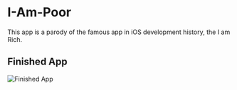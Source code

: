 # I-Am-Poor
This app is a parody of the famous app in iOS development history, the I am Rich.

## Finished App
![Finished App](https://github.com/londonappbrewery/Images/blob/master/I%20Am%20Poor.png)

